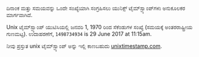 ದಿನಾಂಕ ಮತ್ತು ಸಮಯವನ್ನು ಒಂದೇ ಸಂಖ್ಯೆಯಾಗಿ ಸಂಗ್ರಹಿಸಲು ಯುನಿಕ್ಸ್ ಟೈಮ್‌ಸ್ಟ್ಯಾಂಪ್‌ಗಳು ಅನುಕೂಲಕರ ಮಾರ್ಗವಾಗಿದೆ.

Unix ಟೈಮ್‌ಸ್ಟ್ಯಾಂಪ್ ಯುಟಿಸಿಯಲ್ಲಿ ಜನವರಿ 1, 1970 ರಿಂದ ಸೆಕೆಂಡುಗಳ ಸಂಖ್ಯೆ (ಸಮಯಕ್ಕೆ ಅಂತರರಾಷ್ಟ್ರೀಯ ಗುಣಮಟ್ಟ). ಉದಾಹರಣೆಗೆ, `1498734934` is 29 June 2017 at 11:15am.

ನೀವು ಪ್ರಸ್ತುತ unix ಟೈಮ್‌ಸ್ಟ್ಯಾಂಪ್ ಅನ್ನು ಇಲ್ಲಿ ಕಾಣಬಹುದು [unixtimestamp.com](http://www.unixtimestamp.com/).